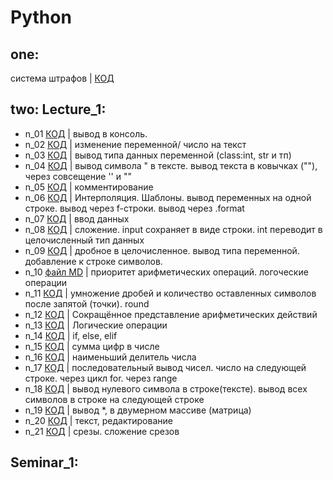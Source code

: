# Python
## one: 

система штрафов | [КОД](one/skilllb.py)
## two: Lecture_1:
- n_01 [КОД](two/n_01.py) |  вывод в консоль.
- n_02 [КОД](two/n_02.py) | изменение переменной/ число на текст
- n_03 [КОД](two/n_03.py) | вывод типа данных переменной (class:int, str и  тп)
- n_04 [КОД](two/n_04.py) | вывод символа " в тексте. вывод текста в ковычках (""), через совсещение '' и ""
- n_05 [КОД](two/n_05.py) | комментирование
- n_06 [КОД](two/n_06.py) | Интерполяция. Шаблоны. вывод переменных на одной строке. вывод через f-строки. вывод через .format
- n_07 [КОД](two/n_07.py) | ввод данных
- n_08 [КОД](two/n_08.py) | сложение. input сохраняет в виде строки. int переводит в целочисленный тип данных
- n_09 [КОД](two/n_09.py) | дробное в целочисленное. вывод типа переменной. добавление к строке символов.
- n_10 [файл MD](two/n_10.md) | приоритет арифметических операций. логоческие операции
- n_11 [КОД](two/n_11.py) | умножение дробей и количество оставленных символов после запятой (точки). round 
- n_12 [КОД](two/n_12.py) | Сокращённое представление арифметических действий
- n_13 [КОД](two/n_13.py) | Логические операции
- n_14 [КОД](two/n_14.py) | if, else, elif
- n_15 [КОД](two/n_15.py) | сумма цифр в числе
- n_16 [КОД](two/n_16.py) | наименьший делитель числа
- n_17 [КОД](two/n_17.py) | последовательный вывод чисел. число на следующей строке. через цикл for. через range
- n_18 [КОД](two/n_18.py) | вывод нулевого символа в строке(тексте). вывод всех символов в строке на следующей строке
- n_19 [КОД](two/n_19.py) | вывод *, в двумерном массиве (матрица)
- n_20 [КОД](two/n_20.py) | текст, редактирование
- n_21 [КОД](two/n_21.py) | срезы. сложение срезов
    
## Seminar_1:



